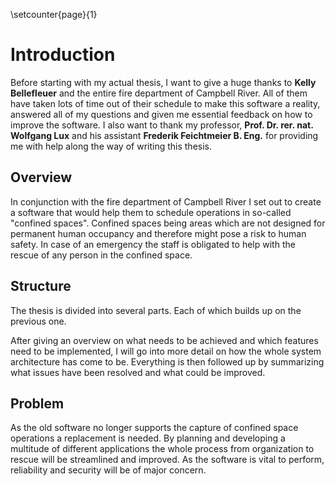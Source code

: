 \setcounter{page}{1}
<!-- Goal: 300 Words -->
# Introduction

<!-- Note of thanks -->
Before starting with my actual thesis, I want to give a huge thanks to **Kelly Bellefleuer** and the entire fire department of Campbell River. All of them have taken lots of time out of their schedule to make this software a reality, answered all of my questions and given me essential feedback on how to improve the software.
I also want to thank my professor, **Prof. Dr. rer. nat. Wolfgang Lux** and his assistant **Frederik Feichtmeier B. Eng.** for providing me with help along the way of writing this thesis.

## Overview

In conjunction with the fire department of Campbell River I set out to create a software that would help them to schedule operations in so-called "confined spaces". Confined spaces being areas which are not designed for permanent human occupancy and therefore might pose a risk to human safety. In case of an emergency the staff is obligated to help with the rescue of any person in the confined space.

<!-- How is this thesis structured? -->
## Structure
The thesis is divided into several parts. Each of which builds up on the previous one.
<!-- TODO: Rewrite next sentence -->
After giving an overview on what needs to be achieved and which features need to be implemented, I will go into more detail on how the whole system architecture has come to be. Everything is then followed up by summarizing what issues have been resolved and what could be improved.

<!-- What problem does this thesis try to solve? -->
<!-- How will I address this issue? -->
## Problem
As the old software no longer supports the capture of confined space operations a replacement is needed. By planning and developing a multitude of different applications the whole process from organization to rescue will be streamlined and improved. As the software is vital to perform, reliability and security will be of major concern.
